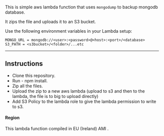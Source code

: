This is simple aws lambda function that uses `mongodump` to backup mongodb database. 

It zips the file and uploads it to an S3 bucket.

Use the following environment variables in your Lambda setup:

```
MONGO_URL = mongodb://<user>:<password>@<host>:<port>/<database>
S3_PATH = <s3bucket>/<folder>/...etc
```

_____________________________

## Instructions ##


- Clone this repository. 
- Run - npm install.
- Zip all the files.
- Upload the zip to  a new aws lambda (upload to s3 and then to the lambda, the file is to big to upload directly)
- Add S3 Policy to the lambda role to give the lambda permission to write to s3.



#### Region ####
This lambda function compiled in EU (Ireland) AMI . 



